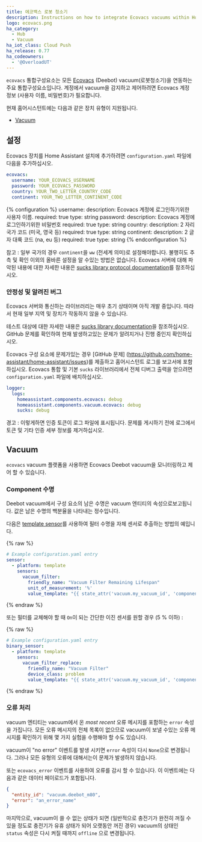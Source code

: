 ```yaml
---
title: 에코백스 로봇 청소기
description: Instructions on how to integrate Ecovacs vacuums within Home Assistant.
logo: ecovacs.png
ha_category:
  - Hub
  - Vacuum
ha_iot_class: Cloud Push
ha_release: 0.77
ha_codeowners:
  - '@OverloadUT'
---
```


`ecovacs` 통합구성요소는 모든 [Ecovacs](https://www.ecovacs.com) (Deebot) vacuum(로봇청소기)을 연동하는 주요 통합구성요소입니다. 계정에서 vacuum을 감지하고 제어하려면 Ecovacs 계정 정보 (사용자 이름, 비밀번호)가 필요합니다.

현재 홈어시스턴트에는 다음과 같은 장치 유형이 지원됩니다.

- [Vacuum](#vacuum)

## 설정

Ecovacs 장치를 Home Assistant 설치에 추가하려면 `configuration.yaml` 파일에 다음을 추가하십시오.

```yaml
ecovacs:
  username: YOUR_ECOVACS_USERNAME
  password: YOUR_ECOVACS_PASSWORD
  country: YOUR_TWO_LETTER_COUNTRY_CODE
  continent: YOUR_TWO_LETTER_CONTINENT_CODE
```

{% configuration %}
username:
  description: Ecovacs 계정에 로그인하기위한 사용자 이름.
  required: true
  type: string
password:
  description: Ecovacs 계정에 로그인하기위한 비밀번호
  required: true
  type: string
country:
  description: 2 자리 국가 코드 (미국, 영국 등)
  required: true
  type: string
continent:
  description: 2 글자 대륙 코드 (na, eu 등)
  required: true
  type: string
{% endconfiguration %}

참고 : 일부 국가의 경우 `continent`을 `ww` (전세계 의미)로 설정해야합니다. 불행히도 추측 및 확인 이외의 올바른 설정을 알 수있는 방법은 없습니다. Ecovacs 서버에 대해 파악된 내용에 대한 자세한 내용은 [sucks library protocol documentation](https://github.com/wpietri/sucks/blob/master/protocol.md)를 참조하십시오.

### 안정성 및 알려진 버그

Ecovacs 서버와 통신하는 라이브러리는 매우 초기 상태이며 아직 개발 중입니다. 따라서 현재 일부 지역 및 장치가 작동하지 않을 수 있습니다.

테스트 대상에 대한 자세한 내용은 [sucks library documentation](https://github.com/wpietri/sucks)을 참조하십시오. GitHub 문제를 확인하여 현재 발생하고있는 문제가 알려지거나 진행 중인지 확인하십시오.

Ecovacs 구성 요소에 문제가있는 경우 [GitHub 문제] (https://github.com/home-assistant/home-assistant/issues)를 제출하고 홈어시스턴트 로그를 보고서에 포함하십시오. Ecovacs 통합 및 기본 `sucks` 라이브러리에서 전체 디버그 출력을 얻으려면 `configuration.yaml` 파일에 배치하십시오.

```yaml
logger:
  logs:
    homeassistant.components.ecovacs: debug
    homeassistant.components.vacuum.ecovacs: debug
    sucks: debug
```

경고 : 이렇게하면 인증 토큰이 로그 파일에 표시됩니다. 문제를 게시하기 전에 로그에서 토큰 및 기타 인증 세부 정보를 제거하십시오.

## Vacuum

`ecovacs` vacuum 플랫폼을 사용하면 Ecovacs Deebot vacuum을 모니터링하고 제어 할 수 있습니다.

### Component 수명

Deebot vacuum에서 구성 요소의 남은 수명은 vacuum 엔티티의 속성으로보고됩니다. 값은 남은 수명의 백분율을 나타내는 정수입니다.

다음은 [template sensor](/integrations/template)를 사용하여 필터 수명을 자체 센서로 추출하는 방법의 예입니다.

{% raw %}
```yaml
# Example configuration.yaml entry
sensor:
  - platform: template
    sensors:
      vacuum_filter:
        friendly_name: "Vacuum Filter Remaining Lifespan"
        unit_of_measurement: '%'
        value_template: "{{ state_attr('vacuum.my_vacuum_id', 'component_filter') }}"
```
{% endraw %}

또는 필터를 교체해야 할 때 `On`이 되는 간단한 이진 센서를 원할 경우 (5 % 이하) : 

{% raw %}
```yaml
# Example configuration.yaml entry
binary_sensor:
  - platform: template
    sensors:
      vacuum_filter_replace:
        friendly_name: "Vacuum Filter"
        device_class: problem
        value_template: "{{ state_attr('vacuum.my_vacuum_id', 'component_filter') <= 5 }}"
```
{% endraw %}

### 오류 처리

vacuum 엔티티는 vacuum에서 온 _most recent_ 오류 메시지를 포함하는 `error` 속성을 가집니다. 모든 오류 메시지의 전체 목록이 없으므로 vacuum이 보낼 수있는 오류 메시지를 확인하기 위해 몇 가지 실험을 수행해야 할 수도 있습니다. 

vacuum이 "no error" 이벤트를 발생 시키면 `error` 속성이 다시 `None`으로 변경됩니다. 그러나 모든 유형의 오류에 대해서는이 문제가 발생하지 않습니다.

또는 `ecovacs_error` 이벤트를 사용하여 오류를 감시 할 수 있습니다. 이 이벤트에는 다음과 같은 데이터 페이로드가 포함됩니다.

```json
{
  "entity_id": "vacuum.deebot_m80",
  "error": "an_error_name"
}
```

마지막으로, vacuum이 쓸 수 없는 상태가 되면 (일반적으로 충전기가 완전히 꺼질 수 있을 정도로 충전기가 유휴 상태가 되어 오랫동안 꺼진 경우) vacuum의 상태인 `status` 속성은 다시 켜질 때까지 `offline` 으로 변경됩니다.